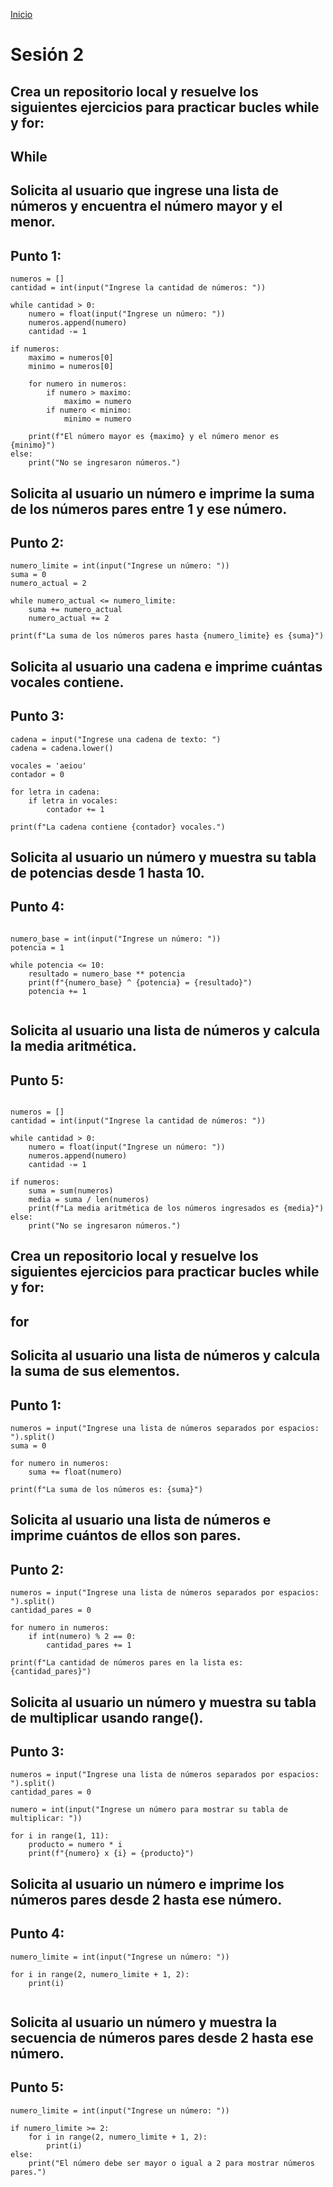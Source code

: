 <!-- No borrar o modificar -->
[Inicio](./index.md)

# Sesión 2

## Crea un repositorio local y resuelve los siguientes ejercicios para practicar bucles while y for:
## While

<!-- Su documentación aquí -->

## Solicita al usuario que ingrese una lista de números y encuentra el número mayor y el menor.

## Punto 1:
```python:
numeros = []
cantidad = int(input("Ingrese la cantidad de números: "))

while cantidad > 0:
    numero = float(input("Ingrese un número: "))
    numeros.append(numero)
    cantidad -= 1

if numeros:
    maximo = numeros[0]
    minimo = numeros[0]

    for numero in numeros:
        if numero > maximo:
            maximo = numero
        if numero < minimo:
            minimo = numero

    print(f"El número mayor es {maximo} y el número menor es {minimo}")
else:
    print("No se ingresaron números.")

```

## Solicita al usuario un número e imprime la suma de los números pares entre 1 y ese número.

## Punto 2:
```python:
numero_limite = int(input("Ingrese un número: "))
suma = 0
numero_actual = 2

while numero_actual <= numero_limite:
    suma += numero_actual
    numero_actual += 2

print(f"La suma de los números pares hasta {numero_limite} es {suma}")

```

## Solicita al usuario una cadena e imprime cuántas vocales contiene.

## Punto 3:
```python:
cadena = input("Ingrese una cadena de texto: ")
cadena = cadena.lower() 

vocales = 'aeiou'
contador = 0

for letra in cadena:
    if letra in vocales:
        contador += 1

print(f"La cadena contiene {contador} vocales.")

```

## Solicita al usuario un número y muestra su tabla de potencias desde 1 hasta 10.

## Punto 4:
```python:

numero_base = int(input("Ingrese un número: "))
potencia = 1

while potencia <= 10:
    resultado = numero_base ** potencia
    print(f"{numero_base} ^ {potencia} = {resultado}")
    potencia += 1


```

## Solicita al usuario una lista de números y calcula la media aritmética.

## Punto 5:
```python:

numeros = []
cantidad = int(input("Ingrese la cantidad de números: "))

while cantidad > 0:
    numero = float(input("Ingrese un número: "))
    numeros.append(numero)
    cantidad -= 1

if numeros:
    suma = sum(numeros)
    media = suma / len(numeros)
    print(f"La media aritmética de los números ingresados es {media}")
else:
    print("No se ingresaron números.")

```

## Crea un repositorio local y resuelve los siguientes ejercicios para practicar bucles while y for:
## for

## Solicita al usuario una lista de números y calcula la suma de sus elementos.

## Punto 1:
```python:
numeros = input("Ingrese una lista de números separados por espacios: ").split()
suma = 0

for numero in numeros:
    suma += float(numero)

print(f"La suma de los números es: {suma}")

```

## Solicita al usuario una lista de números e imprime cuántos de ellos son pares.

## Punto 2:
```python:
numeros = input("Ingrese una lista de números separados por espacios: ").split()
cantidad_pares = 0

for numero in numeros:
    if int(numero) % 2 == 0:
        cantidad_pares += 1

print(f"La cantidad de números pares en la lista es: {cantidad_pares}")

```

## Solicita al usuario un número y muestra su tabla de multiplicar usando range().

## Punto 3:
```python:
numeros = input("Ingrese una lista de números separados por espacios: ").split()
cantidad_pares = 0

numero = int(input("Ingrese un número para mostrar su tabla de multiplicar: "))

for i in range(1, 11):
    producto = numero * i
    print(f"{numero} x {i} = {producto}")

```


## Solicita al usuario un número e imprime los números pares desde 2 hasta ese número.

## Punto 4:
```python:
numero_limite = int(input("Ingrese un número: "))

for i in range(2, numero_limite + 1, 2):
    print(i)


```

## Solicita al usuario un número y muestra la secuencia de números pares desde 2 hasta ese número.

## Punto 5:
```python:
numero_limite = int(input("Ingrese un número: "))

if numero_limite >= 2:
    for i in range(2, numero_limite + 1, 2):
        print(i)
else:
    print("El número debe ser mayor o igual a 2 para mostrar números pares.")

```